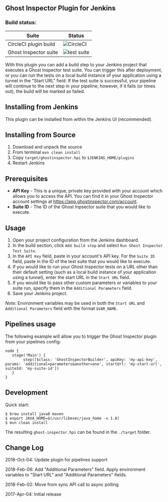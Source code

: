 Ghost Inspector Plugin for Jenkins
-------------
### Build status:
| Suite | Status |
| --- | --- |
| CircleCI plugin build | ![CircleCI](https://circleci.com/gh/ghost-inspector/ghost-inspector-jenkins-plugin.svg?style=svg) |
| Ghost Inspector suite | ![test suite](https://api.ghostinspector.com/v1/suites/5bb6451aa9f228640376c021/status-badge) |

With this plugin you can add a build step to your Jenkins project that executes a Ghost Inspector test suite. You can trigger this after deployment, or you can run the tests on a local build instance of your application using a tunnel in the "Start URL" field. If the test suite is successful, your pipeline will continue to the next step in your pipeline; however, if it fails (or times out), the build will be marked as failed.

## Installing from Jenkins
This plugin can be installed from within the Jenkins UI (recommended).

## Installing from Source
1. Download and unpack the source
2. From terminal ```mvn clean install```
3. Copy ```target/ghostinspector.hpi``` to ```$JENKINS_HOME/plugins```
4. Restart Jenkins

## Prerequisites
* **API Key** - This is a unique, private key provided with your account which allows you to access the API. You can find it in your Ghost Inspector account settings at https://app.ghostinspector.com/account.
* **Suite ID** - The ID of the Ghost Inpsector suite that you would like to execute.
 
## Usage
1. Open your project configuration from the Jenkins dashboard. 
2. In the build section, click ```Add build step``` and select ```Run Ghost Inspector Test Suite```.
3. In the ```API Key``` field, paste in your account's API key. For the ```Suite ID``` field, paste in the ID of the test suite that you would like to execute.
4. If you would like to run your Ghost Inspector tests on a URL other than their default setting (such as a local build instance of your application using a tunnel), enter the start URL in the ```Start URL``` field.
5. If you would like to pass other custom parameters or variables to your suite run, specify them in the ```Additional Parameters``` field.
6. Save your Jenkins project.

_Note:_ Environment variables may be used in both the ```Start URL``` and ```Additional Parameters``` field with the format ```$VAR_NAME```.

## Pipelines usage
The following example will allow you to trigger the Ghost Inspector plugin from your pipelines config:

```
node {
   stage('Main') {
        step([$class: 'GhostInspectorBuilder', apiKey: 'my-api-key', params: 'additional=parameters&another=one', startUrl: 'my-start-url', suiteId: 'my-suite-id'])
   }
}
```

## Development
Quick start:

```
$ brew install java8 maven
$ export JAVA_HOME=$(/usr/libexec/java_home -v 1.8)
$ mvn clean install
```

The resulting `ghost-inspector.hpi` can be found in the `./target` folder.

## Change Log
2018-Oct-04: Update plugin for pipelines support

2018-Feb-06: Add "Additional Parameters" field. Apply environment variables to "Start URL" and "Additional Parameters" fields.

2018-Feb-02: Move from sync API call to async polling

2017-Apr-04: Initial release
